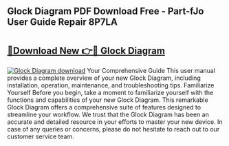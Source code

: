## Glock Diagram PDF Download Free - Part-fJo User Guide Repair 8P7LA

# <h2><a href="http://dfokhh.blite.top/?on=Glock+Diagram">🔗Download New 👉🔴 Glock Diagram</a></h2>

[![Glock Diagram download](https://i.imgur.com/lujVjoI.png)](http://dfokhh.blite.top/?on=Glock+Diagram)
Your Comprehensive Guide This user manual provides a complete overview of your new Glock Diagram, including installation, operation, maintenance, and troubleshooting tips. Familiarize Yourself Before you begin, take a moment to familiarize yourself with the functions and capabilities of your new Glock Diagram. This remarkable Glock Diagram offers a comprehensive suite of features designed to streamline your workflow. We trust that the Glock Diagram has been an accurate and detailed resource in your efforts to master your new device. In case of any queries or concerns, please do not hesitate to reach out to our customer service team.
